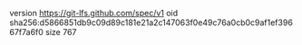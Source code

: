 version https://git-lfs.github.com/spec/v1
oid sha256:d5866851db9c09d89c181e21a2c147063f0e49c76a0cb0c9af1ef39667f7a6f0
size 767
